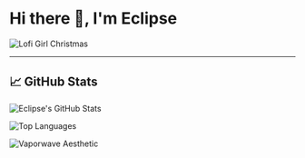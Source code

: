 # Hi there 👋, I'm Eclipse

![Lofi Girl Christmas](https://giphy.com/JGMaGy5beukJ96I5Xw.gif)

---

## 📈 GitHub Stats
![Eclipse's GitHub Stats](https://github-readme-stats.vercel.app/api?username=illuminosu&show_icons=true&count_private=true&theme=radical)

![Top Languages](https://github-readme-stats.vercel.app/api/top-langs/?username=illuminosu&layout=compact&theme=radical)

![Vaporwave Aesthetic](https://media.giphy.com/media/dsd7XbYg0e6hG0A7i8/giphy.gif)


